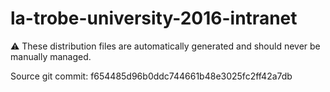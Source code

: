# la-trobe-university-2016-intranet

:warning: These distribution files are automatically generated and should never be manually managed.

Source git commit: f654485d96b0ddc744661b48e3025fc2ff42a7db
